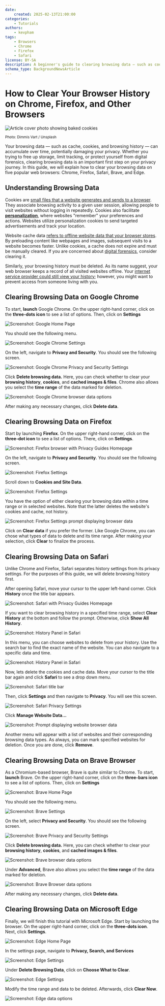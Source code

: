 ```yaml
---
date:
    created: 2025-02-13T21:00:00
categories:
    - Tutorials
authors:
    - kevpham
tags:
    - Browsers
    - Chrome
    - Firefox
    - Safari
license: BY-SA
description: A beginner's guide to clearing browsing data — such as cookies, website cache, and browsing history — on Chrome, Firefox, Safari, Edge, and Brave.
schema_type: BackgroundNewsArticle
---
```

# How to Clear Your Browser History on Chrome, Firefox, and Other Browsers

![Article cover photo showing baked cookies](../assets/images/clearing-your-browsing-data/dimmis-vart-JPu345g_OYM-unsplash.webp)

<small aria-hidden="true">Photo: Dimmis Vart / Unsplash</small>

Your browsing data — such as cache, cookies, and browsing history — can accumulate over time, potentially damaging your privacy. Whether you trying to free up storage, limit tracking, or protect yourself from digital forensics, clearing browsing data is an important first step on your privacy journey. In this guide, we will explain how to clear your browsing data on five popular web browsers: Chrome, Firefox, Safari, Brave, and Edge.<!-- more -->

## Understanding Browsing Data

Cookies are [small files that a website generates and sends to a browser](https://www.cloudflare.com/learning/privacy/what-are-cookies/). They associate browsing activity to a given user session, allowing people to visit websites without logging in repeatedly. Cookies also facilitate [**personalization**](https://www.forbes.com/councils/forbestechcouncil/2023/04/11/the-internet-of-you-how-web-personalization-is-shaping-the-future/), where websites "remember" your preferences and actions. Websites utilize personalization cookies to send targeted advertisements and track your location.

Website cache data [refers to offline website data that your browser stores](https://learn.g2.com/what-is-cached-data). By preloading content like webpages and images, subsequent visits to a website becomes faster. Unlike cookies, a cache does not expire and must be manually cleared. If you are concerned about [digital forensics](https://hawkeyeforensic.com/2024/03/30/browser-forensics-examining-browser-artifacts/), consider clearing it.

Similarly, your browsing history must be deleted. As its name suggest, your web browser keeps a record of all visited websites offline. Your [internet service provider could still view your history](https://www.androidauthority.com/isp-tracking-1167088/); however, you might want to prevent access from someone living with you.

## Clearing Browsing Data on Google Chrome

To start, **launch** Google Chrome. On the upper right-hand corner, click on the **three-dots icon** to see a list of options. Then, click on **Settings**

![Screenshot: Google Home Page](../assets/images/clearing-your-browsing-data/chrome1.webp)

You should see the following menu.

![Screenshot: Google Chrome Settings](../assets/images/clearing-your-browsing-data/chrome2.webp)

On the left, navigate to **Privacy and Security**. You should see the following screen.

![Screenshot: Google Chrome Privacy and Security Settings](../assets/images/clearing-your-browsing-data/chrome3.webp)

Click **Delete browsing data.** Here, you can check whether to clear your **browsing history**, **cookies**, and **cached images & files**. Chrome also allows you select the **time range** of the data marked for deletion.

![Screenshot: Google Chrome browser data options](../assets/images/clearing-your-browsing-data/chrome4.webp)

After making any necessary changes, click **Delete data**.

## Clearing Browsing Data on Firefox

Start by launching **Firefox**. On the upper right-hand corner, click on the **three-dot icon** to see a list of options. There, click on **Settings**.

![Screenshot: Firefox browser with Privacy Guides Homepage](../assets/images/clearing-your-browsing-data/firefox1.webp)

On the left, navigate to **Privacy and Security**. You should see the following screen.

![Screenshot: Firefox Settings](../assets/images/clearing-your-browsing-data/firefox2.webp)

Scroll down to **Cookies and Site Data**.

![Screenshot: Firefox Settings](../assets/images/clearing-your-browsing-data/firefox3.webp)

You have the option of either clearing your browsing data within a time range or in selected websites. Note that the latter deletes the website's cookies and cache, not history.

![Screenshot: Firefox Settings prompt displaying browser data](../assets/images/clearing-your-browsing-data/firefox5.webp)

Click on **Clear data** if you prefer the former. Like Google Chrome, you can chose what types of data to delete and its time range. After making your selection, click **Clear** to finalize the process.

## Clearing Browsing Data on Safari

Unlike Chrome and Firefox, Safari separates history settings from its privacy settings. For the purposes of this guide, we will delete browsing history first.

After opening Safari, move your cursor to the upper left-hand corner. Click **History** once the title bar appears.

![Screenshot: Safari with Privacy Guides Homepage](../assets/images/clearing-your-browsing-data/history1.webp)

If you want to clear browsing history in a specified time range, select **Clear History** at the bottom and follow the prompt. Otherwise, click **Show All History**.

![Screenshot: History Panel in Safari](../assets/images/clearing-your-browsing-data/history2.webp)

In this menu, you can choose websites to delete from your history. Use the search bar to find the exact name of the website. You can also navigate to a specific data and time.

![Screenshot: History Panel in Safari](../assets/images/clearing-your-browsing-data/history3.webp)

Now, lets delete the cookies and cache data. Move your cursor to the title bar again and click **Safari** to see a drop down menu.

![Screenshot: Safari title bar](../assets/images/clearing-your-browsing-data/safari.webp)

Then, click **Settings** and then navigate to **Privacy**. You will see this screen.

![Screenshot: Safari Privacy Settings](../assets/images/clearing-your-browsing-data/safariprivacy1.webp)

Click **Manage Website Data...**

![Screenshot: Prompt displaying website browser data](../assets/images/clearing-your-browsing-data/safariprivacy2.webp)

Another menu will appear with a list of websites and their corresponding browsing data types. As always, you can mark specified websites for deletion. Once you are done, click **Remove**.

## Clearing Browsing Data on Brave Browser

As a Chromium-based browser, Brave is quite similar to Chrome. To start, **launch** Brave. On the upper right-hand corner, click on the **three-bars icon** to see a list of options. Then, click on **Settings**

![Screenshot: Brave Home Page](../assets/images/clearing-your-browsing-data/brave2.webp)

You should see the following menu.

![Screenshot: Brave Settings](../assets/images/clearing-your-browsing-data/brave3.webp)

On the left, select **Privacy and Security**. You should see the following screen.

![Screenshot: Brave Privacy and Security Settings](../assets/images/clearing-your-browsing-data/brave4.webp)

Click **Delete browsing data.** Here, you can check whether to clear your **browsing history**, **cookies**, and **cached images & files**.

![Screenshot: Brave browser data options](../assets/images/clearing-your-browsing-data/brave5.webp)

Under **Advanced**, Brave also allows you select the **time range** of the data marked for deletion.

![Screenshot: Brave Browser data options](../assets/images/clearing-your-browsing-data/brave6.webp)

After making any necessary changes, click **Delete data**.

## Clearing Browsing Data on Microsoft Edge

Finally, we will finish this tutorial with Microsoft Edge. Start by launching the browser. On the upper right-hand corner, click on the **three-dots icon**. Next, click  **Settings**.

![Screenshot: Edge Home Page](../assets/images/clearing-your-browsing-data/edge2.webp)

In the settings page, navigate to **Privacy, Search, and Services**

![Screenshot: Edge Settings](../assets/images/clearing-your-browsing-data/edge3.webp)

Under **Delete Browsing Data**, click on **Choose What to Clear**.

![Screenshot: Edge Settings ](../assets/images/clearing-your-browsing-data/edge4.webp)

Modify the time range and data to be deleted. Afterwards, click **Clear Now**.

![Screenshot: Edge data options](../assets/images/clearing-your-browsing-data/edge5.webp)
